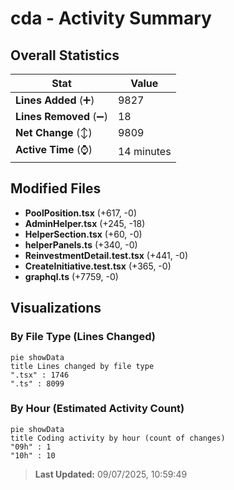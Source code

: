 # cda - Activity Summary 

## Overall Statistics

| Stat                   | Value                                                             |
| ---------------------- | ----------------------------------------------------------------- |
| **Lines Added** (➕)   | 9827                                          |
| **Lines Removed** (➖) | 18                                        |
| **Net Change** (↕)    | 9809                |
| **Active Time** (⌚)   | 14 minutes |


## Modified Files
- **PoolPosition.tsx** (+617, -0)
- **AdminHelper.tsx** (+245, -18)
- **HelperSection.tsx** (+60, -0)
- **helperPanels.ts** (+340, -0)
- **ReinvestmentDetail.test.tsx** (+441, -0)
- **CreateInitiative.test.tsx** (+365, -0)
- **graphql.ts** (+7759, -0)

## Visualizations

### By File Type (Lines Changed)

```mermaid
pie showData
title Lines changed by file type
".tsx" : 1746
".ts" : 8099
```

### By Hour (Estimated Activity Count)

```mermaid
pie showData
title Coding activity by hour (count of changes)
"09h" : 1
"10h" : 10
```


> **Last Updated:** 09/07/2025, 10:59:49